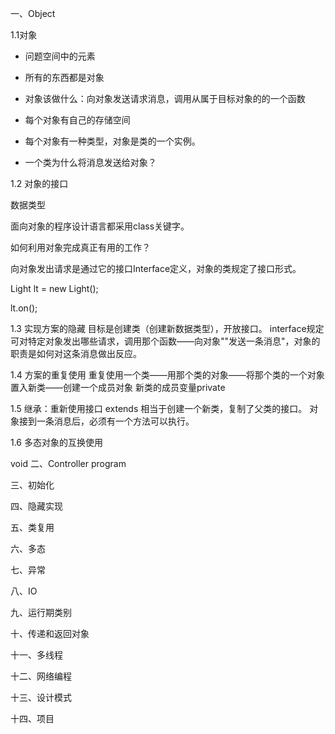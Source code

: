一、Object

1.1对象

- 问题空间中的元素

- 所有的东西都是对象

- 对象该做什么：向对象发送请求消息，调用从属于目标对象的的一个函数

- 每个对象有自己的存储空间

- 每个对象有一种类型，对象是类的一个实例。

- 一个类为什么将消息发送给对象？

1.2 对象的接口



数据类型

面向对象的程序设计语言都采用class关键字。

如何利用对象完成真正有用的工作？



向对象发出请求是通过它的接口Interface定义，对象的类规定了接口形式。

Light lt = new Light();

lt.on();



1.3 实现方案的隐藏
目标是创建类（创建新数据类型），开放接口。
interface规定可对特定对象发出哪些请求，调用那个函数——向对象""发送一条消息"，对象的职责是如何对这条消息做出反应。


1.4 方案的重复使用
重复使用一个类——用那个类的对象——将那个类的一个对象置入新类——创建一个成员对象
新类的成员变量private


1.5 继承：重新使用接口
extends 相当于创建一个新类，复制了父类的接口。
对象接到一条消息后，必须有一个方法可以执行。


1.6 多态对象的互换使用

void
二、Controller program 

三、初始化

四、隐藏实现

五、类复用

六、多态

七、异常

八、IO

九、运行期类别

十、传递和返回对象

十一、多线程

十二、网络编程

十三、设计模式

十四、项目


